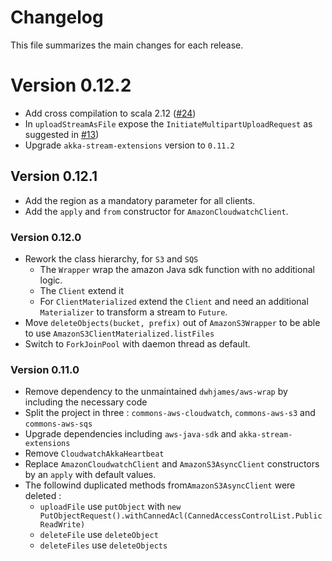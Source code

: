 # Changelog

This file summarizes the main changes for each release.

# <a name="0.12.2"></a>Version 0.12.2

 - Add cross compilation to scala 2.12 ([#24](https://github.com/MfgLabs/common-aws/pull/24))
 - In `uploadStreamAsFile` expose the `InitiateMultipartUploadRequest` as suggested in [#13](hhttps://github.com/MfgLabs/commons-aws/issues/13))
 - Upgrade `akka-stream-extensions` version to `0.11.2`

## <a name="0.12.1"></a>Version 0.12.1

 - Add the region as a mandatory parameter for all clients.
 - Add the `apply` and `from` constructor for `AmazonCloudwatchClient`.

### <a name="0.12.0"></a>Version 0.12.0

 - Rework the class hierarchy, for `S3` and `SQS`
   - The `Wrapper` wrap the amazon Java sdk function with no additional logic.
   - The `Client` extend it
   - For `ClientMaterialized` extend the `Client` and need an additional `Materializer` to transform a stream to `Future`.
 - Move `deleteObjects(bucket, prefix)` out of `AmazonS3Wrapper` to be able to use `AmazonS3ClientMaterialized.listFiles`
 - Switch to `ForkJoinPool` with daemon thread as default.


### <a name="0.11.0"></a>Version 0.11.0

 - Remove dependency to the unmaintained `dwhjames/aws-wrap` by including the necessary code
 - Split the project in three : `commons-aws-cloudwatch`, `commons-aws-s3`  and `commons-aws-sqs`
 - Upgrade dependencies including `aws-java-sdk` and `akka-stream-extensions`
 - Remove `CloudwatchAkkaHeartbeat`
 - Replace `AmazonCloudwatchClient` and `AmazonS3AsyncClient` constructors by an `apply` with default values.
 - The followind duplicated methods from`AmazonS3AsyncClient` were deleted :
   - `uploadFile` use `putObject` with `new PutObjectRequest().withCannedAcl(CannedAccessControlList.PublicReadWrite)`
   - `deleteFile` use `deleteObject`
   - `deleteFiles` use `deleteObjects`
